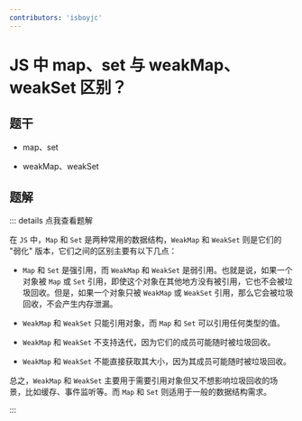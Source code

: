 ```yaml
---
contributors: 'isboyjc'
---
```


# JS 中 map、set 与 weakMap、weakSet 区别？

## 题干

- map、set

- weakMap、weakSet

## 题解

::: details 点我查看题解

在 `JS` 中，`Map` 和 `Set` 是两种常用的数据结构，`WeakMap` 和 `WeakSet` 则是它们的 "弱化" 版本，它们之间的区别主要有以下几点：

- `Map` 和 `Set` 是强引用，而 `WeakMap` 和 `WeakSet` 是弱引用。也就是说，如果一个对象被 `Map` 或 `Set` 引用，即使这个对象在其他地方没有被引用，它也不会被垃圾回收。但是，如果一个对象只被 `WeakMap` 或 `WeakSet` 引用，那么它会被垃圾回收，不会产生内存泄漏。

- `WeakMap` 和 `WeakSet` 只能引用对象，而 `Map` 和 `Set` 可以引用任何类型的值。

- `WeakMap` 和 `WeakSet` 不支持迭代，因为它们的成员可能随时被垃圾回收。

- `WeakMap` 和 `WeakSet` 不能直接获取其大小，因为其成员可能随时被垃圾回收。

总之，`WeakMap` 和 `WeakSet` 主要用于需要引用对象但又不想影响垃圾回收的场景，比如缓存、事件监听等。而 `Map` 和 `Set` 则适用于一般的数据结构需求。

:::
